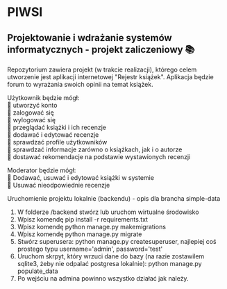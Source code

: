 # PIWSI
## Projektowanie i wdrażanie systemów informatycznych - projekt zaliczeniowy 📚
Repozytorium zawiera projekt (w trakcie realizacji), którego celem utworzenie jest aplikacji internetowej "Rejestr książek".
Aplikacja będzie forum to wyrażania swoich opinii na temat książek.

Użytkownik będzie mógł:<br>
🔵 utworzyć konto<br>
🔵 zalogować się<br>
🔵 wylogować się<br>
🔵 przeglądać książki i ich recenzje<br>
🔵 dodawać i edytować recenzje<br>
🔵 sprawdzać profile użytkowników<br>
🔵 sprawdzać informacje zarówno o książkach, jak i o autorze<br>
🔵 dostawać rekomendacje na podstawie wystawionych recenzji<br>

Moderator będzie mógł:<br>
🔵 Dodawać, usuwać i edytować książki w systemie<br>
🔵 Usuwać nieodpowiednie recenzje<br>

Uruchomienie projektu lokalnie (backendu) - opis dla brancha simple-data

1. W folderze /backend stwórz lub uruchom wirtualne środowisko<br>
2. Wpisz komendę pip install -r requirements.txt<br>
3. Wpisz komendę python manage.py makemigrations<br>
4. Wpisz komendę python manage.py migrate
5. Stwórz superusera: python manage.py createsuperuser, najlepiej coś prostego typu username='admin', password='test'<br>
6. Uruchom skrpyt, który wrzuci dane do bazy (na razie zostawilem sqlite3, żeby nie odpalać postgresa lokalnie): python manage.py populate_data<br>
7. Po wejściu na admina powinno wszystko działać jak należy.
